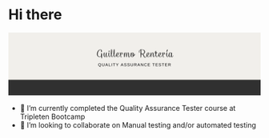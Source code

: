 # Hi there

![Banner](Banner_QA_tester.png)

- 🌱 I’m currently completed the Quality Assurance Tester course at Tripleten Bootcamp
- 👯 I’m looking to collaborate on Manual testing and/or automated testing

